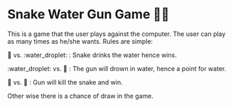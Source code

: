 # Snake Water Gun Game :man_technologist:


This is a game that the user plays against the computer.
The user can play as many times as he/she wants. 
Rules are simple:

:snake: vs. :water_droplet: : Snake drinks the water hence wins.

:water_droplet: vs. :gun: : The gun will drown in water, hence a point for water.

:gun: vs. :snake: : Gun will kill the snake and win.

Other wise there is a chance of draw in the game.

